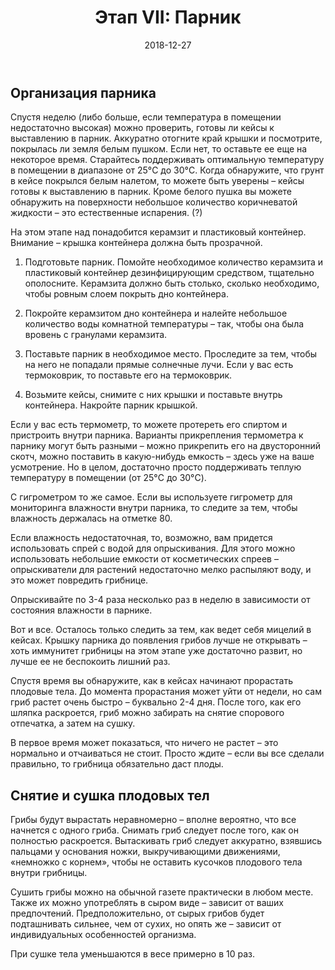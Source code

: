 ﻿---
layout: default
title:  "Этап VII: Парник"
date:   2018-12-27
categories: guide

---

## Организация парника

Спустя неделю (либо больше, если температура в помещении недостаточно высокая) можно проверить, готовы ли кейсы к выставлению в парник.
Аккуратно отогните край крышки и посмотрите, покрылась ли земля белым пушком. Если нет, то оставьте ее еще на некоторое время. Старайтесь поддерживать оптимальную температуру в помещении в диапазоне от 25°C до 30°C.
Когда обнаружите, что грунт в кейсе покрылся белым налетом, то можете быть уверены – кейсы готовы к выставлению в парник.
Кроме белого пушка вы можете обнаружить на поверхности небольшое количество коричневатой жидкости – это естественные испарения. (?)

На этом этапе над понадобится керамзит и пластиковый контейнер. Внимание – крышка контейнера должна быть прозрачной.

1. Подготовьте парник. Помойте необходимое количество керамзита и пластиковый контейнер дезинфицирующим средством, тщательно ополосните.  Керамзита должно быть столько, сколько необходимо, чтобы ровным слоем покрыть дно контейнера.

2. Покройте керамзитом дно контейнера и налейте небольшое количество воды комнатной температуры – так, чтобы она была вровень с гранулами керамзита.

3. Поставьте парник в необходимое место. Проследите за тем, чтобы на него не попадали прямые солнечные лучи. Если у вас есть термоковрик, то поставьте его на термоковрик.

4. Возьмите кейсы, снимите с них крышки и поставьте внутрь контейнера. Накройте парник крышкой.

Если у вас есть термометр, то можете протереть его спиртом и пристроить внутри парника. Варианты прикрепления термометра к парнику могут быть разными – можно прикрепить его на двусторонний скотч, можно поставить в какую-нибудь емкость – здесь уже на ваше усмотрение. Но в целом, достаточно просто поддерживать теплую температуру в помещении (от 25°C до 30°C).

С гигрометром то же самое. Если вы используете гигрометр для мониторинга влажности внутри парника, то следите за тем, чтобы влажность держалась на отметке 80.

Если влажность недостаточная, то, возможно, вам придется использовать спрей с водой для опрыскивания. Для этого можно использовать небольшие емкости от косметических спреев – опрыскиватели для растений недостаточно мелко распыляют воду, и это может повредить грибнице.

Опрыскивайте по 3-4 раза несколько раз в неделю в зависимости от состояния влажности в парнике.

Вот и все. Осталось только следить за тем, как ведет себя мицелий в кейсах. Крышку парника до появления грибов лучше не открывать – хоть иммунитет грибницы на этом этапе уже достаточно развит, но лучше ее не беспокоить лишний раз.

Спустя время вы обнаружите, как в кейсах начинают прорастать плодовые тела. До момента прорастания может уйти от недели, но сам гриб растет очень быстро – буквально 2-4 дня. После того, как его шляпка раскроется, гриб можно забирать на снятие спорового отпечатка, а затем на сушку.

В первое время может показаться, что ничего не растет – это нормально и отчаиваться не стоит. Просто ждите – если вы все сделали правильно, то грибница обязательно даст плоды.

## Снятие и сушка плодовых тел

Грибы будут вырастать неравномерно – вполне вероятно, что все начнется с одного гриба. Снимать гриб следует после того, как он полностью раскроется.
Вытаскивать гриб следует аккуратно, взявшись пальцами у основания ножки, выкручивающими движениями, «немножко с корнем», чтобы не оставить кусочков плодового тела внутри грибницы.

Сушить грибы можно на обычной газете практически в любом месте. Также их можно употреблять в сыром виде – зависит от ваших предпочтений. Предположительно, от сырых грибов будет подташнивать сильнее, чем от сухих, но опять же – зависит от индивидуальных особенностей организма.

При сушке тела уменьшаются в весе примерно в 10 раз.
